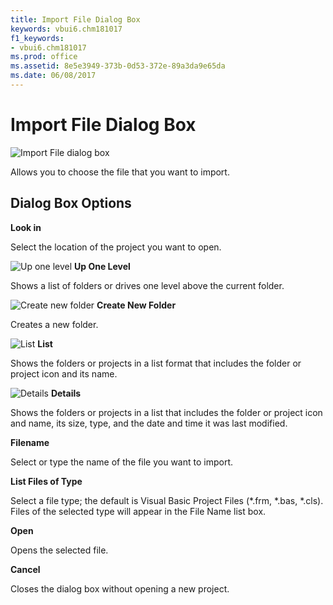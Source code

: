 ```yaml
---
title: Import File Dialog Box
keywords: vbui6.chm181017
f1_keywords:
- vbui6.chm181017
ms.prod: office
ms.assetid: 8e5e3949-373b-0d53-372e-89a3da9e65da
ms.date: 06/08/2017
---
```



# Import File Dialog Box


![Import File dialog box](images/imprtfle_ZA01201616.gif)



Allows you to choose the file that you want to import.

## Dialog Box Options

 **Look in**

Select the location of the project you want to open.


![Up one level](images/tbr_up_ZA01201763.gif) **Up One Level**

Shows a list of folders or drives one level above the current folder.


![Create new folder](images/tbr_new_ZA01201715.gif) **Create New Folder**

Creates a new folder.


![List](images/tbr_list_ZA01201712.gif) **List**

Shows the folders or projects in a list format that includes the folder or project icon and its name.


![Details](images/tbr_deta_ZA01201697.gif) **Details**

Shows the folders or projects in a list that includes the folder or project icon and name, its size, type, and the date and time it was last modified.

 **Filename**

Select or type the name of the file you want to import.

 **List Files of Type**

Select a file type; the default is Visual Basic Project Files (*.frm, *.bas, *.cls). Files of the selected type will appear in the File Name list box.

 **Open**

Opens the selected file.

 **Cancel**

Closes the dialog box without opening a new project.


